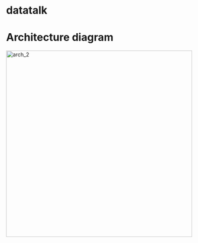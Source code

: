 # datatalk
# Architecture diagram
<img width="503" alt="arch_2" src="https://user-images.githubusercontent.com/122257004/219611369-798cd33b-8f5e-4a69-a239-2ea7f718cf96.png">
